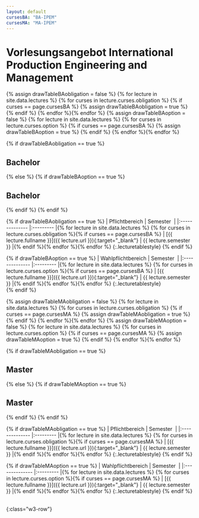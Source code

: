 ```yaml
---
layout: default
cursesBA: "BA-IPEM"
cursesMA: "MA-IPEM"
---
```


# Vorlesungsangebot International Production Engineering and Management

{% assign drawTableBAobligation = false %}
{% for lecture in site.data.lectures %} {% for curses in lecture.curses.obligation %}
  {% if curses == page.cursesBA %}
    {% assign drawTableBAobligation = true %}
  {% endif %}
{% endfor %}{% endfor %}
{% assign drawTableBAoption = false %}
{% for lecture in site.data.lectures %} {% for curses in lecture.curses.option %}
  {% if curses == page.cursesBA %}
    {% assign drawTableBAoption = true %}
  {% endif %}
{% endfor %}{% endfor %}


{% if drawTableBAobligation == true %}
## Bachelor
{% else %}
  {% if drawTableBAoption == true %}
## Bachelor
  {% endif %}
{% endif %}

{% if drawTableBAobligation == true %}
| Pflichtbereich | Semester  |
|:-------------- |:--------- |{% for lecture in site.data.lectures %} {% for curses in lecture.curses.obligation %}{% if curses == page.cursesBA %}
| [{{ lecture.fullname }}]({{ lecture.url }}){:target="_blank"} | {{ lecture.semester }} |{% endif %}{% endfor %}{% endfor %}
{:.lecturetablestyle}
{% endif %}

{% if drawTableBAoption == true %}
| Wahlpflichtbereich | Semester  |
|:-------------- |:--------- |{% for lecture in site.data.lectures %} {% for curses in lecture.curses.option %}{% if curses == page.cursesBA %}
| [{{ lecture.fullname }}]({{ lecture.url }}){:target="_blank"} | {{ lecture.semester }} |{% endif %}{% endfor %}{% endfor %}
{:.lecturetablestyle}
<br>
{% endif %}

{% assign drawTableMAobligation = false %}
{% for lecture in site.data.lectures %} {% for curses in lecture.curses.obligation %}
  {% if curses == page.cursesMA %}
    {% assign drawTableMAobligation = true %}
  {% endif %}
{% endfor %}{% endfor %}
{% assign drawTableMAoption = false %}
{% for lecture in site.data.lectures %} {% for curses in lecture.curses.option %}
  {% if curses == page.cursesMA %}
    {% assign drawTableMAoption = true %}
  {% endif %}
{% endfor %}{% endfor %}


{% if drawTableMAobligation == true %}
## Master
{% else %}
  {% if drawTableMAoption == true %}
## Master
  {% endif %}
{% endif %}

{% if drawTableMAobligation == true %}
| Pflichtbereich | Semester  |
|:-------------- |:--------- |{% for lecture in site.data.lectures %} {% for curses in lecture.curses.obligation %}{% if curses == page.cursesMA %}
| [{{ lecture.fullname }}]({{ lecture.url }}){:target="_blank"} | {{ lecture.semester }} |{% endif %}{% endfor %}{% endfor %}
{:.lecturetablestyle}
{% endif %}

{% if drawTableMAoption == true %}
| Wahlpflichtbereich | Semester  |
|:-------------- |:--------- |{% for lecture in site.data.lectures %} {% for curses in lecture.curses.option %}{% if curses == page.cursesMA %}
| [{{ lecture.fullname }}]({{ lecture.url }}){:target="_blank"} | {{ lecture.semester }} |{% endif %}{% endfor %}{% endfor %}
{:.lecturetablestyle}
{% endif %}

<br>
{:class="w3-row"}
<br>


